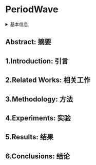 # PeriodWave

<details>
<summary>基本信息</summary>

- 标题: PeriodWave: Multi-Period Flow Matching for High-Fidelity Waveform Generation
- 作者:
  - 01 [Sang-Hoon Lee](../../Authors/Sang-Hoon_Lee.md)
  - 02 [Ha-Yeong Choi](../../Authors/Ha-Yeong_Choi.md)
  - 03 [Seong-Whan Lee](../../Authors/Seong-Whan_Lee.md)
- 机构:
  - 机构 
- 时间:
  - 预印时间: 2024.08.14 ArXiv v1
  - 更新笔记: 2024.08.15
- 发表:
  - 期刊/会议 
- 链接:
  - [ArXiv](https://arxiv.org/abs/2408.07547)
  - [DOI]()
  - [Github](https://github.com/sh-lee-prml/PeriodWave)
  - [Demo]()
  - [Scholar](https://scholar.google.com/scholar?cluster=)
- 标签:
  - [开源](../../Tags/OpenSource.md)
- 页数: 24
- 引用: ?
- 被引: ?
- 数据:
  - ? 
- 对比:
  - ?
- 复现:
  - ?

</details>

## Abstract: 摘要

## 1.Introduction: 引言

## 2.Related Works: 相关工作

## 3.Methodology: 方法

## 4.Experiments: 实验

## 5.Results: 结果

## 6.Conclusions: 结论
